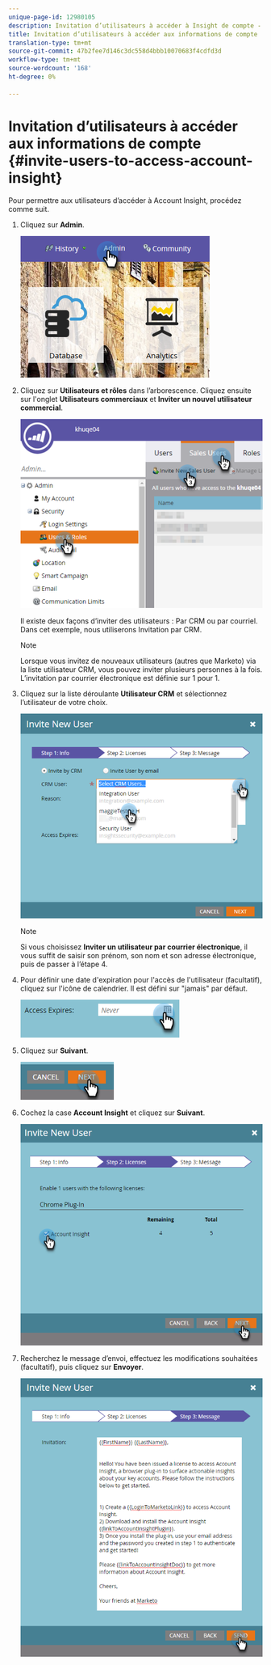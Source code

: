 ```yaml
---
unique-page-id: 12980105
description: Invitation d’utilisateurs à accéder à Insight de compte - Documentation sur le marketing - Documentation du produit
title: Invitation d’utilisateurs à accéder aux informations de compte
translation-type: tm+mt
source-git-commit: 47b2fee7d146c3dc558d4bbb10070683f4cdfd3d
workflow-type: tm+mt
source-wordcount: '168'
ht-degree: 0%

---
```



# Invitation d’utilisateurs à accéder aux informations de compte {#invite-users-to-access-account-insight}

Pour permettre aux utilisateurs d’accéder à Account Insight, procédez comme suit.

1. Cliquez sur **Admin**.

   ![](assets/admin-1.png)

1. Cliquez sur **Utilisateurs et rôles** dans l’arborescence. Cliquez ensuite sur l&#39;onglet **Utilisateurs commerciaux** et **Inviter un nouvel utilisateur commercial**.

   ![](assets/two-6.png)

   Il existe deux façons d’inviter des utilisateurs : Par CRM ou par courriel. Dans cet exemple, nous utiliserons Invitation par CRM.

   >[!NOTE]
   >
   >Lorsque vous invitez de nouveaux utilisateurs (autres que Marketo) via la liste utilisateur CRM, vous pouvez inviter plusieurs personnes à la fois. L’invitation par courrier électronique est définie sur 1 pour 1.

1. Cliquez sur la liste déroulante **Utilisateur CRM** et sélectionnez l’utilisateur de votre choix.

   ![](assets/three-5.png)

   >[!NOTE]
   >
   >Si vous choisissez **Inviter un utilisateur par courrier électronique**, il vous suffit de saisir son prénom, son nom et son adresse électronique, puis de passer à l’étape 4.

1. Pour définir une date d&#39;expiration pour l&#39;accès de l&#39;utilisateur (facultatif), cliquez sur l&#39;icône de calendrier. Il est défini sur &quot;jamais&quot; par défaut.

   ![](assets/four-5.png)

1. Cliquez sur **Suivant**.

   ![](assets/five-5.png)

1. Cochez la case **Account Insight** et cliquez sur **Suivant**.

   ![](assets/six-3.png)

1. Recherchez le message d’envoi, effectuez les modifications souhaitées (facultatif), puis cliquez sur **Envoyer**.

   ![](assets/seven-2.png)

